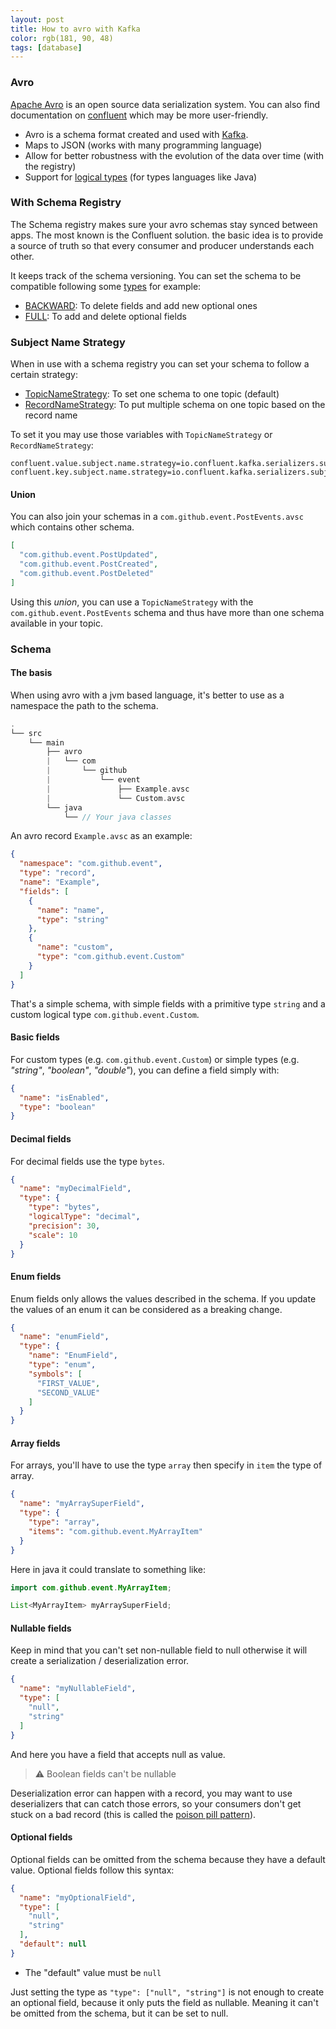 ```yaml
---
layout: post 
title: How to avro with Kafka 
color: rgb(181, 90, 48)
tags: [database]
---
```


### Avro

[Apache Avro](https://avro.apache.org/docs/current/spec.html) is an open source data serialization system. You can also
find documentation on [confluent](https://www.confluent.io/blog/avro-kafka-data/) which may be more user-friendly.

- Avro is a schema format created and used with [Kafka](https://kafka.apache.org/).
- Maps to JSON (works with many programming language)
- Allow for better robustness with the evolution of the data over time (with the registry)
- Support for [logical types](https://avro.apache.org/docs/current/spec.html#Logical+Types) (for types languages like
  Java)

### With Schema Registry

The Schema registry makes sure your avro schemas stay synced between apps. The most known is the Confluent solution. the
basic idea is to provide a source of truth so that every consumer and producer understands each other.

It keeps track of the schema versioning. You can set the schema to be compatible following
some [types](https://docs.confluent.io/platform/current/schema-registry/avro.html#compatibility-types) for example:

- [BACKWARD](https://docs.confluent.io/platform/current/schema-registry/avro.html#backward-compatibility): To delete
  fields and add new optional ones
- [FULL](https://docs.confluent.io/platform/current/schema-registry/avro.html#full-compatibility): To add and delete
  optional fields

### Subject Name Strategy

When in use with a schema registry you can set your schema to follow a certain strategy:

- [TopicNameStrategy](https://docs.confluent.io/current/schema-registry/serdes-develop/index.html#overview): To set one
  schema to one topic (default)
- [RecordNameStrategy](https://docs.confluent.io/current/schema-registry/serdes-develop/index.html#overview): To put
  multiple schema on one topic based on the record name

To set it you may use those variables with `TopicNameStrategy` or `RecordNameStrategy`:

```properties
confluent.value.subject.name.strategy=io.confluent.kafka.serializers.subject.RecordNameStrategy
confluent.key.subject.name.strategy=io.confluent.kafka.serializers.subject.RecordNameStrategy
```

#### Union

You can also join your schemas in a `com.github.event.PostEvents.avsc` which contains other schema.

```json
[
  "com.github.event.PostUpdated",
  "com.github.event.PostCreated",
  "com.github.event.PostDeleted"
]
```

Using this _union_, you can use a `TopicNameStrategy` with the `com.github.event.PostEvents` schema and thus have more
than one schema available in your topic.

### Schema

#### The basis

When using avro with a jvm based language, it's better to use as a namespace the path to the schema.

```groovy
.
└── src
    └── main
        ├── avro
        |   └── com
        |       └── github
        |           └── event
        |               ├── Example.avsc
        |               └── Custom.avsc
        └── java
            └── // Your java classes
```

An avro record `Example.avsc` as an example:

```json
{
  "namespace": "com.github.event",
  "type": "record",
  "name": "Example",
  "fields": [
    {
      "name": "name",
      "type": "string"
    },
    {
      "name": "custom",
      "type": "com.github.event.Custom"
    }
  ]
}
```

That's a simple schema, with simple fields with a primitive type `string` and a custom logical
type `com.github.event.Custom`.

#### Basic fields

For custom types (e.g. `com.github.event.Custom`) or simple types (e.g. _"string"_, _"boolean"_, _"double"_), you can
define a field simply with:

```json
{
  "name": "isEnabled",
  "type": "boolean"
}
```

#### Decimal fields

For decimal fields use the type `bytes`.

```json
{
  "name": "myDecimalField",
  "type": {
    "type": "bytes",
    "logicalType": "decimal",
    "precision": 30,
    "scale": 10
  }
}
```

#### Enum fields

Enum fields only allows the values described in the schema. If you update the values of an enum it can be considered as
a breaking change.

```json
{
  "name": "enumField",
  "type": {
    "name": "EnumField",
    "type": "enum",
    "symbols": [
      "FIRST_VALUE",
      "SECOND_VALUE"
    ]
  }
}
```

#### Array fields

For arrays, you'll have to use the type `array` then specify in `item` the type of array.

```json
{
  "name": "myArraySuperField",
  "type": {
    "type": "array",
    "items": "com.github.event.MyArrayItem"
  }
}
```

Here in java it could translate to something like:

```java
import com.github.event.MyArrayItem;

List<MyArrayItem> myArraySuperField;
```

#### Nullable fields

Keep in mind that you can't set non-nullable field to null otherwise it will create a serialization / deserialization
error.

```json
{
  "name": "myNullableField",
  "type": [
    "null",
    "string"
  ]
}
```

And here you have a field that accepts null as value.

> ⚠️ Boolean fields can't be nullable
 
Deserialization error can happen with a record, you may want to use deserializers that can catch those errors, so your
consumers don't get stuck on a bad record (this is called
the [poison pill pattern](https://www.confluent.io/blog/spring-kafka-can-your-kafka-consumers-handle-a-poison-pill/)).


#### Optional fields

Optional fields can be omitted from the schema because they have a default value. Optional fields follow this syntax:

```json
{
  "name": "myOptionalField",
  "type": [
    "null",
    "string"
  ],
  "default": null
}
```

- The "default" value must be `null`

Just setting the type as `"type": ["null", "string"]` is not enough to create an optional field, because it only puts
the field as nullable. Meaning it can't be omitted from the schema, but it can be set to null.
